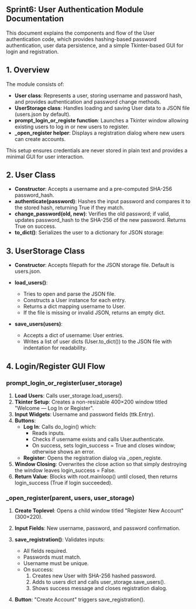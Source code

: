 ## Sprint6: User Authentication Module Documentation

This document explains the components and flow of the User authentication code, which provides hashing-based password authentication, user data persistence, and a simple Tkinter-based GUI for login and registration.


## 1. Overview

The module consists of:

- **User class**: Represents a user, storing username and password hash, and provides authentication and password change methods.
- **UserStorage class**: Handles loading and saving User data to a JSON file (users.json by default).
- **prompt_login_or_registe function**: Launches a Tkinter window allowing existing users to log in or new users to register.
- **_open_register helper**: Displays a registration dialog where new users can create accounts.

This setup ensures credentials are never stored in plain text and provides a minimal GUI for user interaction.



## 2. User Class

- **Constructor**: Accepts a username and a pre-computed SHA-256 password_hash.
- **authenticate(password)**: Hashes the input password and compares it to the stored hash, returning True if they match.
- **change_password(old, new)**: Verifies the old password; if valid, updates password_hash to the SHA-256 of the new password. Returns True on success.
- **to_dict()**: Serializes the user to a dictionary for JSON storage:

## 3. UserStorage Class

- **Constructor**: Accepts filepath for the JSON storage file. Default is users.json.
- **load_users()**:

  - Tries to open and parse the JSON file.
  - Constructs a User instance for each entry.
  - Returns a dict mapping username to User.
  - If the file is missing or invalid JSON, returns an empty dict.
- **save_users(users)**:

  - Accepts a dict of username: User entries.
  - Writes a list of user dicts (User.to_dict()) to the JSON file with indentation for readability.


## 4. Login/Register GUI Flow

### prompt_login_or_register(user_storage)

1. **Load Users**: Calls user_storage.load_users().
2. **Tkinter Setup**: Creates a non-resizable 400×200 window titled "Welcome — Log In or Register".
3. **Input Widgets**: Username and password fields (ttk.Entry).
4. **Buttons**:
   - **Log In**: Calls do_login() which:
     - Reads inputs.
     - Checks if username exists and calls User.authenticate.
     - On success, sets login_success = True and closes window; otherwise shows an error.
   - **Register**: Opens the registration dialog via _open_registe.
5. **Window Closing**: Overwrites the close action so that simply destroying the window leaves login_success = False.
6. **Return Value**: Blocks with root.mainloop() until closed, then returns login_success (True if login succeeded).

### _open_register(parent, users, user_storage)

1. **Create Toplevel**: Opens a child window titled "Register New Account" (300×220).
2. **Input Fields**: New username, password, and password confirmation.
3. **save_registration()**: Validates inputs:

   - All fields required.
   - Passwords must match.
   - Username must be unique.
   - On success:
     1. Creates new User with SHA-256 hashed password.
     2. Adds to users dict and calls user_storage.save_users().
     3. Shows success message and closes registration dialog.
4. **Button**: "Create Account" triggers save_registration().

